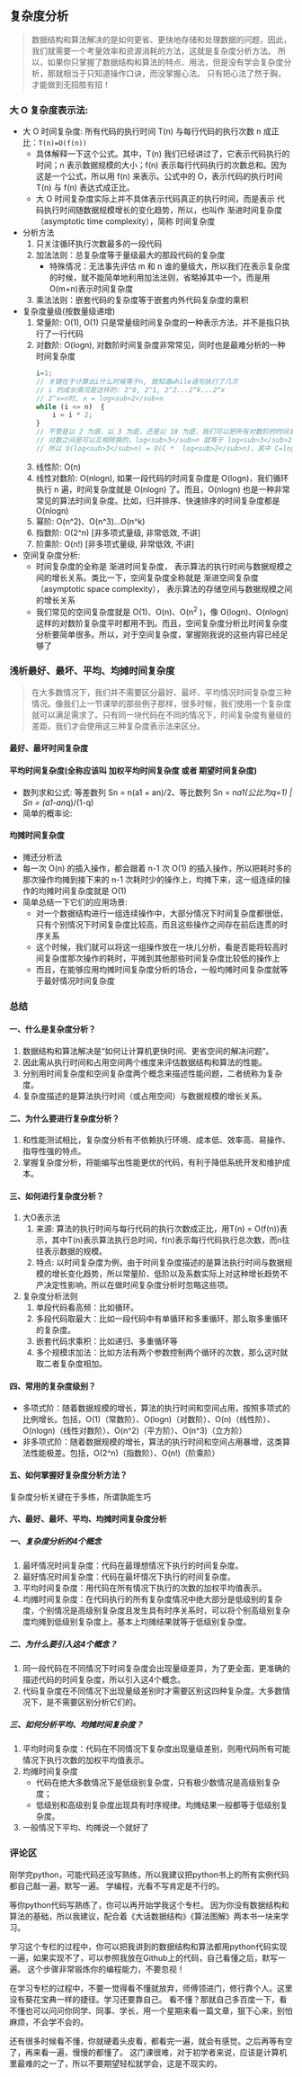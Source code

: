 ## 复杂度分析
> 数据结构和算法解决的是如何更省、更快地存储和处理数据的问题，因此，我们就需要一个考量效率和资源消耗的方法，这就是复杂度分析方法。
> 所以，如果你只掌握了数据结构和算法的特点、用法，但是没有学会复杂度分析，那就相当于只知道操作口诀，而没掌握心法。
> 只有把心法了然于胸，才能做到无招胜有招！

### 大 O 复杂度表示法:
- 大 O 时间复杂度: 所有代码的执行时间 T(n) 与每行代码的执行次数 n 成正比：`T(n)=O(f(n))`
	- 具体解释一下这个公式。其中，T(n) 我们已经讲过了，它表示代码执行的时间；n 表示数据规模的大小；f(n) 表示每行代码执行的次数总和。因为这是一个公式，所以用 f(n) 来表示。公式中的 O，表示代码的执行时间 T(n) 与 f(n) 表达式成正比。
	- 大 O 时间复杂度实际上并不具体表示代码真正的执行时间，而是表示 代码执行时间随数据规模增长的变化趋势，所以，也叫作 渐进时间复杂度（asymptotic time complexity），简称 时间复杂度
- 分析方法
	1. 只关注循环执行次数最多的一段代码
	2. 加法法则：总复杂度等于量级最大的那段代码的复杂度
		- 特殊情况：无法事先评估 m 和 n 谁的量级大，所以我们在表示复杂度的时候，就不能简单地利用加法法则，省略掉其中一个。而是用O(m+n)表示时间复杂度
	3. 乘法法则：嵌套代码的复杂度等于嵌套内外代码复杂度的乘积
- 复杂度量级(按数量级递增)
	1. 常量阶: O(1), O(1) 只是常量级时间复杂度的一种表示方法，并不是指只执行了一行代码
	2. 对数阶: O(logn), 对数阶时间复杂度非常常见，同时也是最难分析的一种时间复杂度
		```js
		i=1;
		// 关键在于计算出i什么时候等于n, 就知道while语句执行了几次
		// i 的成长情况是这样的: 2^0, 2^1, 2^2...2^k...2^x
		// 2^x=n时, x = log<sub>2</sub>n
		while (i <= n)  {
			i = i * 2;
		}
		// 不管是以 2 为底、以 3 为底，还是以 10 为底，我们可以把所有对数阶的时间复杂度都记为 O(logn)
		// 对数之间是可以互相转换的，log<sub>3</sub>n 就等于 log<sub>3</sub>2 * log<sub>2</sub>n，
		// 所以 O(log<sub>3</sub>n) = O(C *  log<sub>2</sub>n)，其中 C=log<sub>3</sub>2 是一个常量
		```
	3. 线性阶: O(n)
	4. 线性对数阶: O(nlogn), 如果一段代码的时间复杂度是 O(logn)，我们循环执行 n 遍，时间复杂度就是 O(nlogn) 了。而且，O(nlogn) 也是一种非常常见的算法时间复杂度。比如，归并排序、快速排序的时间复杂度都是 O(nlogn)
	5. 幂阶: O(n^2)、O(n^3)...O(n^k)
	6. 指数阶: O(2^n) [非多项式量级, 非常低效, 不讲]
	7. 阶乘阶: O(n!) 	 [非多项式量级, 非常低效, 不讲]
- 空间复杂度分析: 
	- 时间复杂度的全称是 渐进时间复杂度， 表示算法的执行时间与数据规模之间的增长关系。类比一下，空间复杂度全称就是 渐进空间复杂度（asymptotic space complexity）， 表示算法的存储空间与数据规模之间的增长关系
	- 我们常见的空间复杂度就是 O(1)、O(n)、O(n<sup>2</sup> )，像 O(logn)、O(nlogn) 这样的对数阶复杂度平时都用不到。而且，空间复杂度分析比时间复杂度分析要简单很多。所以，对于空间复杂度，掌握刚我说的这些内容已经足够了

### 浅析最好、最坏、平均、均摊时间复杂度
> 在大多数情况下，我们并不需要区分最好、最坏、平均情况时间复杂度三种情况。像我们上一节课举的那些例子那样，很多时候，我们使用一个复杂度就可以满足需求了。只有同一块代码在不同的情况下，时间复杂度有量级的差距，我们才会使用这三种复杂度表示法来区分。

#### 最好、最坏时间复杂度
#### 平均时间复杂度(全称应该叫 加权平均时间复杂度 或者 期望时间复杂度)
- 数列求和公式: 等差数列 Sn = n(a1 + an)/2、等比数列 Sn = n*a1(公比为q=1) | Sn = (a1-an*q)/(1-q)
- 简单的概率论: 

#### 均摊时间复杂度
- 摊还分析法
- 每一次 O(n) 的插入操作，都会跟着 n-1 次 O(1) 的插入操作，所以把耗时多的那次操作均摊到接下来的 n-1 次耗时少的操作上，均摊下来，这一组连续的操作的均摊时间复杂度就是 O(1)
- 简单总结一下它们的应用场景:
	- 对一个数据结构进行一组连续操作中，大部分情况下时间复杂度都很低，只有个别情况下时间复杂度比较高，而且这些操作之间存在前后连贯的时序关系
	- 这个时候，我们就可以将这一组操作放在一块儿分析，看是否能将较高时间复杂度那次操作的耗时，平摊到其他那些时间复杂度比较低的操作上
	- 而且，在能够应用均摊时间复杂度分析的场合，一般均摊时间复杂度就等于最好情况时间复杂度

### 总结

#### 一、什么是复杂度分析？
1. 数据结构和算法解决是“如何让计算机更快时间、更省空间的解决问题”。
2. 因此需从执行时间和占用空间两个维度来评估数据结构和算法的性能。
3. 分别用时间复杂度和空间复杂度两个概念来描述性能问题，二者统称为复杂度。
4. 复杂度描述的是算法执行时间（或占用空间）与数据规模的增长关系。

#### 二、为什么要进行复杂度分析？
1. 和性能测试相比，复杂度分析有不依赖执行环境、成本低、效率高、易操作、指导性强的特点。
2. 掌握复杂度分析，将能编写出性能更优的代码，有利于降低系统开发和维护成本。

#### 三、如何进行复杂度分析？
1. 大O表示法
	1. 来源:	算法的执行时间与每行代码的执行次数成正比，用T(n) = O(f(n))表示，其中T(n)表示算法执行总时间，f(n)表示每行代码执行总次数，而n往往表示数据的规模。
	2. 特点:	以时间复杂度为例，由于时间复杂度描述的是算法执行时间与数据规模的增长变化趋势，所以常量阶、低阶以及系数实际上对这种增长趋势不产决定性影响，所以在做时间复杂度分析时忽略这些项。
2. 复杂度分析法则
	1. 单段代码看高频：比如循环。
	2. 多段代码取最大：比如一段代码中有单循环和多重循环，那么取多重循环的复杂度。
	3. 嵌套代码求乘积：比如递归、多重循环等
	4. 多个规模求加法：比如方法有两个参数控制两个循环的次数，那么这时就取二者复杂度相加。

#### 四、常用的复杂度级别？
- 多项式阶：随着数据规模的增长，算法的执行时间和空间占用，按照多项式的比例增长。包括，O(1)（常数阶）、O(logn)（对数阶）、O(n)（线性阶）、O(nlogn)（线性对数阶）、O(n^2)（平方阶）、O(n^3)（立方阶）
- 非多项式阶：随着数据规模的增长，算法的执行时间和空间占用暴增，这类算法性能极差。包括，O(2^n)（指数阶）、O(n!)（阶乘阶）

#### 五、如何掌握好复杂度分析方法？
复杂度分析关键在于多练，所谓孰能生巧

#### 六、最好、最坏、平均、均摊时间复杂度分析
##### 一、复杂度分析的4个概念
1. 最坏情况时间复杂度：代码在最理想情况下执行的时间复杂度。
2. 最好情况时间复杂度：代码在最坏情况下执行的时间复杂度。
3. 平均时间复杂度：用代码在所有情况下执行的次数的加权平均值表示。
4. 均摊时间复杂度：在代码执行的所有复杂度情况中绝大部分是低级别的复杂度，个别情况是高级别复杂度且发生具有时序关系时，可以将个别高级别复杂度均摊到低级别复杂度上。基本上均摊结果就等于低级别复杂度。

##### 二、为什么要引入这4个概念？
1. 同一段代码在不同情况下时间复杂度会出现量级差异，为了更全面，更准确的描述代码的时间复杂度，所以引入这4个概念。
2. 代码复杂度在不同情况下出现量级差别时才需要区别这四种复杂度。大多数情况下，是不需要区别分析它们的。

##### 三、如何分析平均、均摊时间复杂度？
1. 平均时间复杂度：代码在不同情况下复杂度出现量级差别，则用代码所有可能情况下执行次数的加权平均值表示。
2. 均摊时间复杂度
	- 代码在绝大多数情况下是低级别复杂度，只有极少数情况是高级别复杂度；
	- 低级别和高级别复杂度出现具有时序规律。均摊结果一般都等于低级别复杂度。
3. 一般情况下平均、均摊说一个就好了


### 评论区
刚学完python，可能代码还没写熟练，所以我建议把python书上的所有实例代码都自己敲一遍，默写一遍。
学编程，光看不写肯定是不行的。

等你python代码写熟练了，你可以再开始学我这个专栏。 
因为你没有数据结构和算法的基础，所以我建议，配合着《大话数据结构》《算法图解》两本书一块来学习。

学习这个专栏的过程中，你可以把我讲到的数据结构和算法都用python代码实现一遍，如果实现不了，可以参照我放在Github上的代码，自己看懂之后，默写一遍。
这个步骤非常锻炼你的编程能力，不要忽视！

在学习专栏的过程中，不要一觉得看不懂就放弃，师傅领进门，修行靠个人。这里没有葵花宝典一样的捷径。学习还要靠自己。
看不懂？那就自己多百度一下，看不懂也可以问问你同学、同事、学长，用一个星期来看一篇文章，狠下心来，别怕麻烦，不会学不会的。

还有很多时候看不懂，你就硬着头皮看，都看完一遍，就会有感觉。之后再等有空了，再来看一遍，慢慢的都懂了。
这门课很难，对于初学者来说，应该是计算机里最难的之一了，所以不要期望轻松就学会，这是不现实的。
